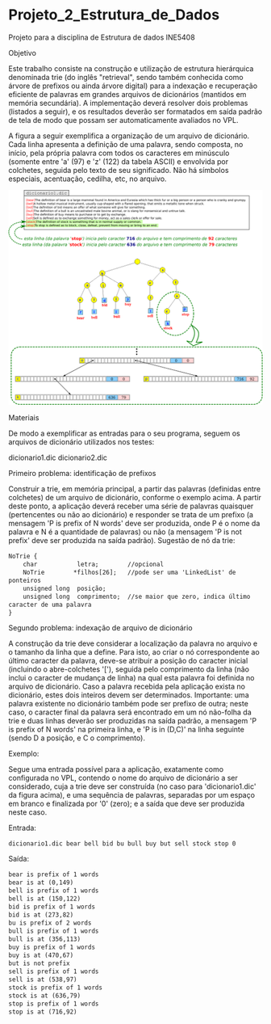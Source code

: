 # Projeto_2_Estrutura_de_Dados 

Projeto para a disciplina de Estrutura de dados INE5408

Objetivo

Este trabalho consiste na construção e utilização de estrutura hierárquica denominada trie (do inglês "retrieval", sendo também conhecida como árvore de prefixos ou ainda árvore digital) para a indexação e recuperação eficiente de palavras em grandes arquivos de dicionários (mantidos em memória secundária). A implementação deverá resolver dois problemas (listados a seguir), e os resultados deverão ser formatados em saída padrão de tela de modo que possam ser automaticamente avaliados no VPL.

A figura a seguir exemplifica a organização de um arquivo de dicionário. Cada linha apresenta a definição de uma palavra, sendo composta, no início, pela própria palavra com todos os caracteres em minúsculo (somente entre 'a' (97) e 'z' (122) da tabela ASCII) e envolvida por colchetes, seguida pelo texto de seu significado. Não há símbolos especiais, acentuação, cedilha, etc, no arquivo.

![Trie](trie.jpeg)

Materiais

De modo a exemplificar as entradas para o seu programa, seguem os arquivos de dicionário utilizados nos testes:

dicionario1.dic
dicionario2.dic

Primeiro problema: identificação de prefixos

Construir a trie, em memória principal, a partir das palavras (definidas entre colchetes) de um arquivo de dicionário, conforme o exemplo acima. A partir deste ponto, a aplicação deverá receber uma série de palavras quaisquer (pertencentes ou não ao dicionário) e responder se trata de um prefixo (a mensagem 'P is prefix of N words' deve ser produzida, onde P é o nome da palavra e N é a quantidade de palavras) ou não (a mensagem 'P is not prefix' deve ser produzida na saída padrão). Sugestão de nó da trie:

```
NoTrie {
    char           letra;        //opcional
    NoTrie        *filhos[26];   //pode ser uma 'LinkedList' de ponteiros
    unsigned long  posição;
    unsigned long  comprimento;  //se maior que zero, indica último caracter de uma palavra
}
```

Segundo problema: indexação de arquivo de dicionário

A construção da trie deve considerar a localização da palavra no arquivo e o tamanho da linha que a define. Para isto, ao criar o nó correspondente ao último caracter da palavra, deve-se atribuir a posição do caracter inicial (incluindo o abre-colchetes '['), seguida pelo comprimento da linha (não inclui o caracter de mudança de linha) na qual esta palavra foi definida no arquivo de dicionário. Caso a palavra recebida pela aplicação exista no dicionário, estes dois inteiros devem ser determinados. Importante: uma palavra existente no dicionário também pode ser prefixo de outra; neste caso, o caracter final da palavra será encontrado em um nó não-folha da trie e duas linhas deverão ser produzidas na saída padrão, a mensagem 'P is prefix of N words' na primeira linha, e 'P is in (D,C)' na linha seguinte (sendo D a posição, e C o comprimento).

Exemplo:

Segue uma entrada possível para a aplicação, exatamente como configurada no VPL, contendo o nome do arquivo de dicionário a ser considerado, cuja a trie deve ser construída (no caso para 'dicionario1.dic' da figura acima), e uma sequência de palavras, separadas por um espaço em branco e finalizada por '0' (zero); e a saída que deve ser produzida neste caso.

Entrada:

```
dicionario1.dic bear bell bid bu bull buy but sell stock stop 0
```

Saída:

```
bear is prefix of 1 words
bear is at (0,149)
bell is prefix of 1 words
bell is at (150,122)
bid is prefix of 1 words
bid is at (273,82)
bu is prefix of 2 words
bull is prefix of 1 words
bull is at (356,113)
buy is prefix of 1 words
buy is at (470,67)
but is not prefix
sell is prefix of 1 words
sell is at (538,97)
stock is prefix of 1 words
stock is at (636,79)
stop is prefix of 1 words
stop is at (716,92)
```
